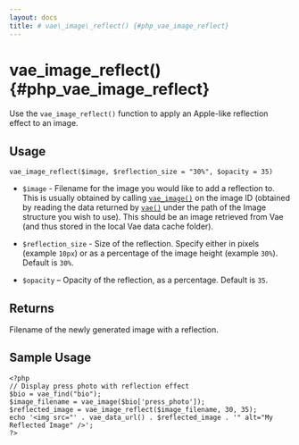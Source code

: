 ```yaml
---
layout: docs
title: # vae\_image\_reflect() {#php_vae_image_reflect}
---
```


# vae\_image\_reflect() {#php_vae_image_reflect}

Use the `vae_image_reflect()` function to apply an Apple-like reflection
effect to an image.

## Usage

`vae_image_reflect($image, $reflection_size = "30%", $opacity = 35)`

-   `$image` - Filename for the image you would like to add a
    reflection to. This is usually obtained by calling
    [`vae_image()`](#php_vae_image) on the image ID (obtained by reading
    the data returned by [`vae()`](#php_vae) under the path of the Image
    structure you wish to use). This should be an image retrieved from
    Vae (and thus stored in the local Vae data cache folder).

-   `$reflection_size` - Size of the reflection. Specify either in
    pixels (example `10px`) or as a percentage of the image height
    (example `30%`). Default is `30%`.

-   `$opacity` – Opacity of the reflection, as a percentage. Default is
    `35`.

## Returns

Filename of the newly generated image with a reflection.

## Sample Usage

    <?php
    // Display press photo with reflection effect
    $bio = vae_find("bio");
    $image_filename = vae_image($bio['press_photo']);
    $reflected_image = vae_image_reflect($image_filename, 30, 35);
    echo '<img src="' . vae_data_url() . $reflected_image . '" alt="My Reflected Image" />';
    ?>
